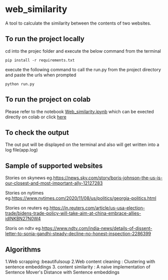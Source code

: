 # web_similarity
A tool to calculate the similarity between the contents of two websites.

## To run the project locally

cd into the projec folder and execute the below command from the terminal

```
pip install -r requirements.txt
```

execute the following command to call the run.py from the project directory and paste the urls when prompted

```
python run.py
```


## To run the project on colab
Please refer to the notebook  [Web_similarity.ipynb](https://github.com/MathewAlexander/web_similarity/blob/main/Web_similarity.ipynb) which can be exected directly on colab
or click [here](https://colab.research.google.com/drive/1TKIZZOIRESlyEC4RQXRxa-5ofUQG32Y0?usp=sharing)


## To check the output

The out put will be displayed on the terminal and also will get written into a log file(app.log)


## Sample of supported websites
Stories on skynews  eg.https://news.sky.com/story/boris-johnson-the-us-is-our-closest-and-most-important-ally-12127283

Stories on nytimes  eg.https://www.nytimes.com/2020/11/08/us/politics/georgia-politics.html

Stories on reuters  eg.https://in.reuters.com/article/us-usa-election-trade/bidens-trade-policy-will-take-aim-at-china-embrace-allies-idINKBN27N0W4

Storis on ndtv      eg.https://www.ndtv.com/india-news/details-of-dissent-letter-to-sonia-gandhi-steady-decline-no-honest-inspection-2286399


## Algorithms

1.Web scrapping         :beautifulsoup
2.Web content cleaning : Clustering with sentence embeddings
3. content similarity  : A naive implementation of Sentence Mover's Distance with Sentence embeddings

